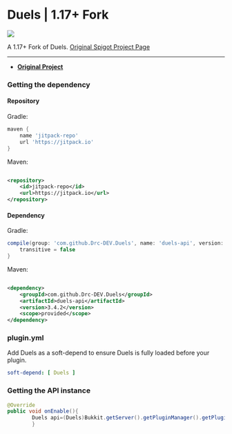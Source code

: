 <h1>Duels | 1.17+ Fork</h1> 

[![](https://jitpack.io/v/Realizedd/Duels.svg)](https://jitpack.io/#Realizedd/Duels)

A 1.17+ Fork of Duels. <a href="https://www.spigotmc.org/resources/duels.20171/">Original Spigot Project Page</a>

---

* **[Original Project](https://github.com/Realizedd/Duels)**

### Getting the dependency

#### Repository

Gradle:

```groovy
maven {
    name 'jitpack-repo'
    url 'https://jitpack.io'
}
```

Maven:

```xml

<repository>
    <id>jitpack-repo</id>
    <url>https://jitpack.io</url>
</repository>
```

#### Dependency

Gradle:

```groovy
compile(group: 'com.github.Drc-DEV.Duels', name: 'duels-api', version: '3.4.2') {
    transitive = false
}
```  

Maven:

```xml

<dependency>
    <groupId>com.github.Drc-DEV.Duels</groupId>
    <artifactId>duels-api</artifactId>
    <version>3.4.2</version>
    <scope>provided</scope>
</dependency>
```

### plugin.yml

Add Duels as a soft-depend to ensure Duels is fully loaded before your plugin.

```yaml
soft-depend: [ Duels ]
```

### Getting the API instance

```java
@Override
public void onEnable(){
        Duels api=(Duels)Bukkit.getServer().getPluginManager().getPlugin("Duels");
        }
```